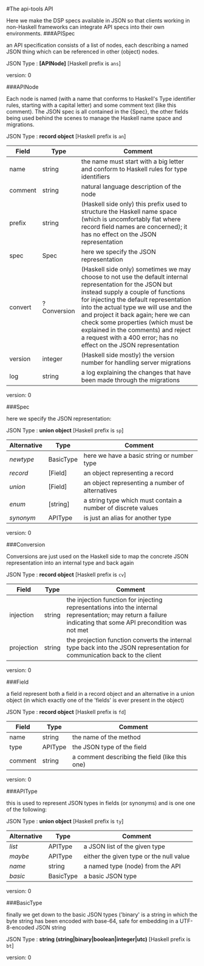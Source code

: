
#The api-tools API

Here we make the DSP specs available in JSON so that clients
working in non-Haskell frameworks can integrate API
specs into their own environments.
###APISpec

an API specification consists of a list of nodes,
each describing a named JSON thing which can be
referenced in other (object) nodes.


JSON Type : **[APINode]** [Haskell prefix is `ans`] 

version: 0


###APINode

Each node is named (with a name that conforms to Haskell's
Type identifier rules, starting with a capital letter) and some
comment text (like this comment). The JSON spec is all contained
in the {Spec}, the other fields being used behind the scenes
to manage the Haskell name space and migrations.


JSON Type : **record object** [Haskell prefix is `an`] 

Field   | Type         | Comment
------- | ------------ | -------
name    | string       | the name must start with a big letter  and conform to Haskell rules for type identifiers
comment | string       | natural language description of the node
prefix  | string       | (Haskell side only) this prefix used to structure the Haskell name space (which is uncomfortably flat where record field names are concerned); it has no effect on the JSON representation
spec    | Spec         | here we specify the JSON representation
convert | ? Conversion | (Haskell side only) sometimes we may choose to not use the default internal representation for the JSON but instead supply a couple of functions for injecting the default representation into the actual type we will use and the and project it back again; here we can check some properties (which must be explained in the comments) and reject a request with a 400 error; has no effect on the JSON representation
version | integer      | (Haskell side mostly) the version number for handling server migrations
log     | string       | a log explaining the changes that have been made through the migrations
version: 0


###Spec

here we specify the JSON representation:


JSON Type : **union object** [Haskell prefix is `sp`] 

Alternative | Type      | Comment
----------- | --------- | -------
_newtype_   | BasicType | here we have a basic string or number type
_record_    | [Field]   | an object representing a record
_union_     | [Field]   | an object representing a number of alternatives
_enum_      | [string]  | a string type which must contain a number of discrete values
_synonym_   | APIType   | is just an alias for another type
version: 0


###Conversion

Conversions are just used on the Haskell side to map the concrete JSON
representation into an internal type and back again


JSON Type : **record object** [Haskell prefix is `cv`] 

Field      | Type   | Comment
---------- | ------ | -------
injection  | string | the injection function for injecting representations into the internal representation; may return a failure indicating that some API precondition was not met
projection | string | the projection function converts the internal type back into the JSON representation for communication back to the client
version: 0


###Field

a field represent both a field in a record object and an alternative in
a union object (in which exactly one of the 'fields' is ever present in
the object)


JSON Type : **record object** [Haskell prefix is `fd`] 

Field   | Type    | Comment
------- | ------- | -------
name    | string  | the name of the method
type    | APIType | the JSON type of the field
comment | string  | a comment describing the field (like this one)
version: 0


###APIType

this is used to represent JSON types in fields (or synonyms) and is one
one of the following:


JSON Type : **union object** [Haskell prefix is `ty`] 

Alternative | Type      | Comment
----------- | --------- | -------
_list_      | APIType   | a JSON list of the given type
_maybe_     | APIType   | either the given type or the null value
_name_      | string    | a named type (node) from the API
_basic_     | BasicType | a basic JSON type
version: 0


###BasicType

finally we get down to the basic JSON types ('binary' is a string
in which the byte string has been encoded with base-64, safe for
embedding in a UTF-8-encoded JSON string


JSON Type : **string (string|binary|boolean|integer|utc)** [Haskell prefix is `bt`] 

version: 0


